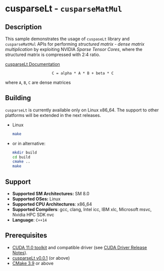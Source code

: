 # cusparseLt - `cusparseMatMul`

## Description

This sample demonstrates the usage of `cuspaseLt` library and `cusparseMatMul` APIs for performing *structured matrix - dense matrix multiplication* by exploiting NVIDIA *Sparse Tensor Cores*, where the structured matrix is compressed with 2:4 ratio.

[cusparseLt Documentation](https://docs.nvidia.com/cuda/cusparselt/index.html)

<center>

`C = alpha * A * B + beta * C`

</center>

where `A`, `B`, `C` are dense matrices

## Building

`cusparseLt` is currently available only on Linux x86_64. The support to other platforms will be extended in the next releases.

* Linux
    ```bash
    make
    ```

* or in alternative:
    ```bash
    mkdir build
    cd build
    cmake ..
    make
    ```

## Support

* **Supported SM Architectures:** SM 8.0
* **Supported OSes:** Linux
* **Supported CPU Architectures**: x86_64
* **Supported Compilers**: gcc, clang, Intel icc, IBM xlc, Microsoft msvc, Nvidia HPC SDK nvc
* **Language**: `C++14`

## Prerequisites

* [CUDA 11.0 toolkit](https://developer.nvidia.com/cuda-11.0-download-archive) and compatible driver (see [CUDA Driver Release Notes](https://docs.nvidia.com/cuda/cuda-toolkit-release-notes/index.html#cuda-major-component-versions)).
* [cusparseLt v0.0.1](https://developer.nvidia.com/cusparselt/downloads) (or above)
* [CMake 3.9](https://cmake.org/download/) or above
